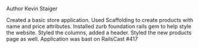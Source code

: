 Author Kevin Staiger

Created a basic store application.  Used Scaffolding to create products with name and price attributes.  Installed zurb foundation rails gem to help style the website.  Styled the columns, added a header. Styled the new products page as well.  Application was bast on RailsCast #417
